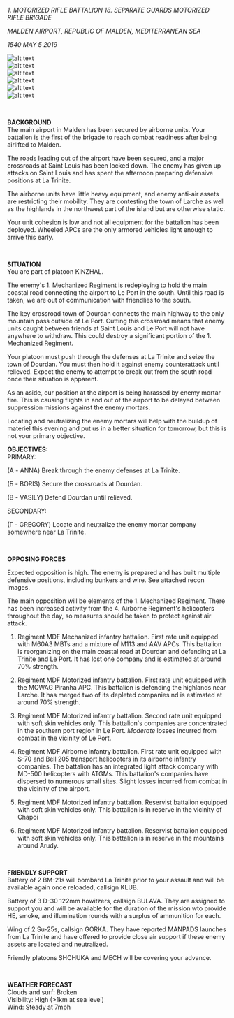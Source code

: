 *1. MOTORIZED RIFLE BATTALION 18. SEPARATE GUARDS MOTORIZED RIFLE BRIGADE*

*MALDEN AIRPORT, REPUBLIC OF MALDEN, MEDITERRANEAN SEA*

*1540 MAY 5 2019*

![alt text](https://github.com/WulfyWulf/CLIMB-MOUNT-OLYMPUS/blob/master/MISSION-02/m02a.PNG "m02a")
<br />
![alt text](https://github.com/WulfyWulf/CLIMB-MOUNT-OLYMPUS/blob/master/MISSION-02/m02b.PNG "m02b")
<br />
![alt text](https://github.com/WulfyWulf/CLIMB-MOUNT-OLYMPUS/blob/master/MISSION-02/m02c.PNG "m02c")
<br />
![alt text](https://github.com/WulfyWulf/CLIMB-MOUNT-OLYMPUS/blob/master/MISSION-02/m02d.PNG "m02d")
<br />
![alt text](https://github.com/WulfyWulf/CLIMB-MOUNT-OLYMPUS/blob/master/MISSION-02/m02e.PNG "m02e")
<br />
![alt text](https://github.com/WulfyWulf/CLIMB-MOUNT-OLYMPUS/blob/master/MISSION-02/m02f.PNG "m02f")

<br />

**BACKGROUND**
<br />
The main airport in Malden has been secured by airborne units. Your battalion is the first of the brigade to reach combat readiness after being airlifted to Malden. 

The roads leading out of the airport have been secured, and a major crossroads at Saint Louis has been locked down. The enemy has given up attacks on Saint Louis and has spent the afternoon preparing defensive positions at La Trinite. 

The airborne units have little heavy equipment, and enemy anti-air assets are restricting their mobility. They are contesting the town of Larche as well as the highlands in the northwest part of the island but are otherwise static.

Your unit cohesion is low and not all equipment for the battalion has been deployed. Wheeled APCs are the only armored vehicles light enough to arrive this early.

<br />

**SITUATION**
<br />
You are part of platoon KINZHAL.

The enemy's 1. Mechanized Regiment is redeploying to hold the main coastal road connecting the airport to Le Port in the south. Until this road is taken, we are out of communication with friendlies to the south.

The key crossroad town of Dourdan connects the main highway to the only mountain pass outside of Le Port. Cutting this crossroad means that enemy units caught between friends at Saint Louis and Le Port will not have anywhere to withdraw. This could destroy a significant portion of the 1. Mechanized Regiment.

Your platoon must push through the defenses at La Trinite and seize the town of Dourdan. You must then hold it against enemy counterattack until relieved. Expect the enemy to attempt to break out from the south road once their situation is apparent.

As an aside, our position at the airport is being harassed by enemy mortar fire. This is causing flights in and out of the airport to be delayed between suppression missions against the enemy mortars. 

Locating and neutralizing the enemy mortars will help with the buildup of materiel this evening and put us in a better situation for tomorrow, but this is not your primary objective.
<br />

**OBJECTIVES:**
<br />
PRIMARY: <br>

(А - ANNA) Break through the enemy defenses at La Trinite.

(Б - BORIS) Secure the crossroads at Dourdan.

(В - VASILY) Defend Dourdan until relieved.

SECONDARY: <br>

(Г - GREGORY) Locate and neutralize the enemy mortar company somewhere near La Trinite.

<br />

**OPPOSING FORCES**<br />

Expected opposition is high.  The enemy is prepared and has built multiple defensive positions, including bunkers and wire. See attached recon images.

The main opposition will be elements of the 1. Mechanized Regiment. There has been increased activity from the 4. Airborne Regiment's helicopters throughout the day, so measures should be taken to protect against air attack.

1. Regiment MDF Mechanized infantry battalion. First rate unit equipped with M60A3 MBTs and a mixture of M113 and AAV APCs. This battalion is reorganizing on the main coastal road at Dourdan and defending at La Trinite and Le Port. It has lost one company and is estimated at around 70% strength.<br>

2. Regiment MDF Motorized infantry battalion. First rate unit equipped with the MOWAG Piranha APC. This battalion is defending the highlands near Larche. It has merged two of its depleted companies nd is estimated at around 70% strength.<br>

3. Regiment MDF Motorized infantry battalion. Second rate unit equipped with soft skin vehicles only. This battalion's companies are concentrated in the southern port region in Le Port. *Moderate* losses incurred from combat in the vicinity of Le Port.<br>

4. Regiment MDF Airborne infantry battalion. First rate unit equipped with S-70 and Bell 205 transport helicopters in its airborne infantry companies. The battalion has an integrated light attack company with MD-500 helicopters with ATGMs. This battalion's companies have dispersed to numerous small sites. Slight losses incurred from combat in the vicinity of the airport.<br>

5. Regiment MDF Motorized infantry battalion. Reservist battalion equipped with soft skin vehicles only. This battalion is in reserve in the vicinity of Chapoi<br>

6. Regiment MDF Motorized infantry battalion. Reservist battalion equipped with soft skin vehicles only. This battalion is in reserve in the mountains around Arudy.

<br />

**FRIENDLY SUPPORT**
<br />
Battery of 2 BM-21s will bombard La Trinite prior to your assault and will be available again once reloaded, callsign KLUB.

Battery of 3 D-30 122mm howitzers, callsign BULAVA. They are assigned to support you and will be available for the duration of the mission wto provide HE, smoke, and illumination rounds with a surplus of ammunition for each.

Wing of 2 Su-25s, callsign GORKA. They have reported MANPADS launches from La Trinite and have offered to provide close air support if these enemy assets are located and neutralized.

Friendly platoons SHCHUKA and MECH will be covering your advance.

<br />

**WEATHER FORECAST**
<br />
Clouds and surf: Broken
<br />
Visibility: High (>1km at sea level)
<br />
Wind: Steady at 7mph
